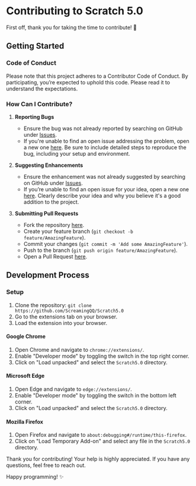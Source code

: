 # Contributing to Scratch 5.0

First off, thank you for taking the time to contribute! 🚀

## Getting Started

### Code of Conduct
Please note that this project adheres to a Contributor Code of Conduct. By participating, you’re expected to uphold this code. Please read it to understand the expectations.

### How Can I Contribute?

1. **Reporting Bugs**
   - Ensure the bug was not already reported by searching on GitHub under [Issues](https://github.com/ScreamingQQ/Scratch5.0/issues).
   - If you're unable to find an open issue addressing the problem, open a new one [here](https://github.com/ScreamingQQ/Scratch5.0/issues/new). Be sure to include detailed steps to reproduce the bug, including your setup and environment.

2. **Suggesting Enhancements**
   - Ensure the enhancement was not already suggested by searching on GitHub under [Issues](https://github.com/ScreamingQQ/Scratch5.0/issues).
   - If you’re unable to find an open issue for your idea, open a new one [here](https://github.com/ScreamingQQ/Scratch5.0/issues/new). Clearly describe your idea and why you believe it's a good addition to the project.

3. **Submitting Pull Requests**
   - Fork the repository [here](https://github.com/ScreamingQQ/Scratch5.0/fork).
   - Create your feature branch (`git checkout -b feature/AmazingFeature`).
   - Commit your changes (`git commit -m 'Add some AmazingFeature'`).
   - Push to the branch (`git push origin feature/AmazingFeature`).
   - Open a Pull Request [here](https://github.com/ScreamingQQ/Scratch5.0/compare).

## Development Process

### Setup
1. Clone the repository: `git clone https://github.com/ScreamingQQ/Scratch5.0`
2. Go to the extensions tab on your browser.
3. Load the extension into your browser.

#### Google Chrome

1. Open Chrome and navigate to `chrome://extensions/`. 
2. Enable "Developer mode" by toggling the switch in the top right corner.
3. Click on "Load unpacked" and select the `Scratch5.0` directory.

#### Microsoft Edge

1. Open Edge and navigate to `edge://extensions/`.
2. Enable "Developer mode" by toggling the switch in the bottom left corner.
3. Click on "Load unpacked" and select the `Scratch5.0` directory.

#### Mozilla Firefox

1. Open Firefox and navigate to `about:debugging#/runtime/this-firefox`.
2. Click on "Load Temporary Add-on" and select any file in the `Scratch5.0` directory.



Thank you for contributing! Your help is highly appreciated. If you have any questions, feel free to reach out. 

Happy programming! ✨
